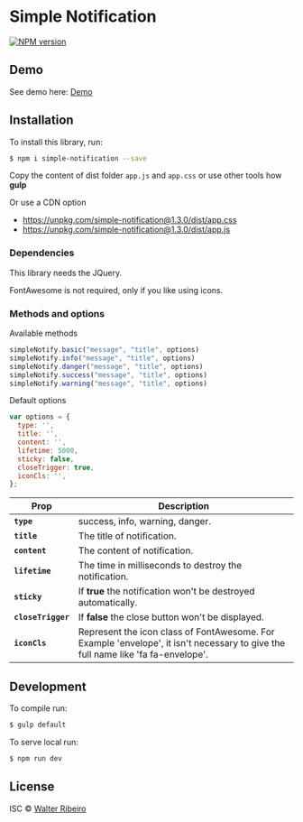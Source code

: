 # Simple Notification

[![NPM version](https://img.shields.io/npm/v/simple-notification.svg)](https://www.npmjs.com/package/simple-notification/)

## Demo

See demo here: <a href="https://jsfiddle.net/walter1992/awt5mLk9/" target="_blank">Demo</a>

## Installation

To install this library, run:

```bash
$ npm i simple-notification --save
```

Copy the content of dist folder `app.js` and `app.css` or use other tools how **gulp**

Or use a CDN option

- https://unpkg.com/simple-notification@1.3.0/dist/app.css
- https://unpkg.com/simple-notification@1.3.0/dist/app.js

### Dependencies

This library needs the JQuery.

FontAwesome is not required, only if you like using icons.

### Methods and options

Available methods
```javascript
simpleNotify.basic("message", "title", options)
simpleNotify.info("message", "title", options)
simpleNotify.danger("message", "title", options)
simpleNotify.success("message", "title", options)
simpleNotify.warning("message", "title", options)
```
Default options
```javascript
var options = {
  type: '',
  title: '',
  content: '',
  lifetime: 5000,
  sticky: false,
  closeTrigger: true,
  iconCls: '',
};
```

| Prop | Description |
| --- | --- |
| **`type`** | success, info, warning, danger. |
| **`title`** | The title of notification. |
| **`content`** | The content of notification. |
| **`lifetime`** | The time in milliseconds to destroy the notification. |
| **`sticky`** | If **true** the notification won't be destroyed automatically. |
| **`closeTrigger`** | If **false** the close button won't be displayed. |
| **`iconCls`** | Represent the icon class of FontAwesome. For Example 'envelope', it isn't necessary to give the full name like 'fa fa-envelope'. |

## Development

To compile run:

```bash
$ gulp default
```

To serve local run:

```bash
$ npm run dev
```

## License

ISC © [Walter Ribeiro](mailto:walterjunioranalise@gmail.com)

